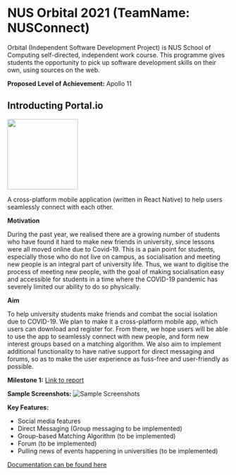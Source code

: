 # NUS Orbital 2021 (TeamName: NUSConnect)

Orbital (Independent Software Development Project) is NUS School of Computing self-directed, independent work course. This programme gives students the opportunity to pick up software development skills on their own, using sources on the web.

**Proposed Level of Achievement:** Apollo 11


## Introducting Portal.io

<img src="https://raw.githubusercontent.com/benedictchuajj/Orbital2021/main/src/assets/logo.png" width="160">

A cross-platform mobile application (written in React Native) to help users seamlessly connect with each other.

**Motivation**

During the past year, we realised there are a growing number of students who have found it hard to make new friends in university, since lessons were all moved online due to Covid-19. This is a pain point for students, especially those who do not live on campus, as socialisation and meeting new people is an integral part of university life. Thus, we want to digitise the process of meeting new people, with the goal of making socialisation easy and accessible for students in a time where the COVID-19 pandemic has severely limited our ability to do so physically. 

**Aim**

To help university students make friends and combat the social isolation due to COVID-19. We plan to make it a cross-platform mobile app, which users can download and register for. From there, we hope users will be able to use the app to seamlessly connect with new people, and form new interest groups based on a matching algorithm. We also aim to implement additional functionality to have native support for direct messaging and forums, so as to make the user experience as fuss-free and user-friendly as possible.

**Milestone 1:** [Link to report](https://docs.google.com/document/d/1kk2xyrJco7O6uScoS3XqIbGLOcx2QNYJV4IhLyRGNxg/edit?usp=sharing)

**Sample Screenshots:**
![Sample Screenshots](https://raw.githubusercontent.com/benedictchuajj/Orbital2021/main/assets/sample_screenshots.png)

**Key Features:**
* Social media features
* Direct Messaging (Group messaging to be implemented)
* Group-based Matching Algorithm (to be implemented)
* Forum (to be implemented)
* Pulling news of events happening in universities (to be implemented)

[Documentation can be found here](https://docs.google.com/document/d/1KQt-ke-O7QabJMdp9oJYTGkmXdK-TGQFx0Jig3PgIJ0/edit?usp=sharing)
